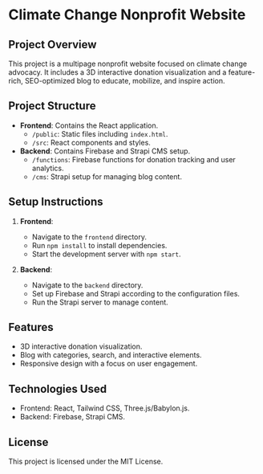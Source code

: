 # Climate Change Nonprofit Website

## Project Overview
This project is a multipage nonprofit website focused on climate change advocacy. It includes a 3D interactive donation visualization and a feature-rich, SEO-optimized blog to educate, mobilize, and inspire action.

## Project Structure
- **Frontend**: Contains the React application.
  - `/public`: Static files including `index.html`.
  - `/src`: React components and styles.
- **Backend**: Contains Firebase and Strapi CMS setup.
  - `/functions`: Firebase functions for donation tracking and user analytics.
  - `/cms`: Strapi setup for managing blog content.

## Setup Instructions
1. **Frontend**:
   - Navigate to the `frontend` directory.
   - Run `npm install` to install dependencies.
   - Start the development server with `npm start`.

2. **Backend**:
   - Navigate to the `backend` directory.
   - Set up Firebase and Strapi according to the configuration files.
   - Run the Strapi server to manage content.

## Features
- 3D interactive donation visualization.
- Blog with categories, search, and interactive elements.
- Responsive design with a focus on user engagement.

## Technologies Used
- Frontend: React, Tailwind CSS, Three.js/Babylon.js.
- Backend: Firebase, Strapi CMS.

## License
This project is licensed under the MIT License.
